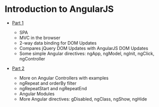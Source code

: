 # Introduction to AngularJS

* [Part 1](https://github.com/ATL-WDI-Curriculum/angular-intro/blob/master/part-1.md)
  - SPA
  - MVC in the browser
  - 2-way data binding for DOM Updates
  - Compares jQuery DOM Updates with AngularJS DOM Updates
  - Some simple Angular directives: ngApp, ngModel, ngInit, ngClick, ngController

* [Part 2](https://github.com/ATL-WDI-Curriculum/angular-intro/blob/master/part-2.md)
  - More on Angular Controllers with examples
  - ngRepeat and orderBy filter
  - ngRepeatStart and ngRepeatEnd
  - Angular Modules
  - More Angular directives: gDisabled, ngClass, ngShow, ngHide
